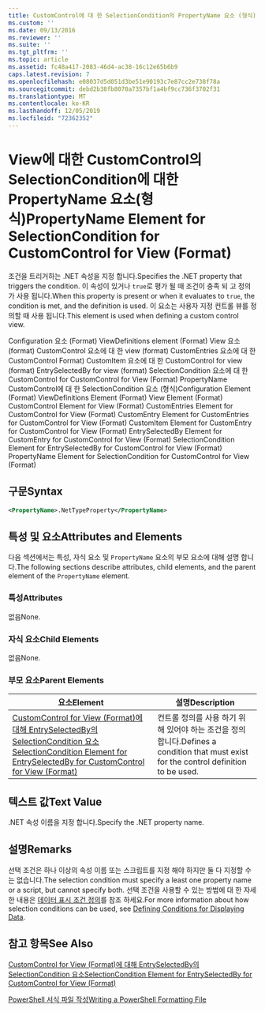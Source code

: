 ```yaml
---
title: CustomControl에 대 한 SelectionCondition의 PropertyName 요소 (형식) | Microsoft Docs
ms.custom: ''
ms.date: 09/13/2016
ms.reviewer: ''
ms.suite: ''
ms.tgt_pltfrm: ''
ms.topic: article
ms.assetid: fc48a417-2083-46d4-ac38-16c12e65b6b9
caps.latest.revision: 7
ms.openlocfilehash: e08037d5d051d3be51e90193c7e87cc2e738f78a
ms.sourcegitcommit: debd2b38fb8070a7357bf1a4bf9cc736f3702f31
ms.translationtype: MT
ms.contentlocale: ko-KR
ms.lasthandoff: 12/05/2019
ms.locfileid: "72362352"
---
```

# <a name="propertyname-element-for-selectioncondition-for-customcontrol-for-view-format"></a><span data-ttu-id="9aba3-102">View에 대한 CustomControl의 SelectionCondition에 대한 PropertyName 요소(형식)</span><span class="sxs-lookup"><span data-stu-id="9aba3-102">PropertyName Element for SelectionCondition for CustomControl for View (Format)</span></span>

<span data-ttu-id="9aba3-103">조건을 트리거하는 .NET 속성을 지정 합니다.</span><span class="sxs-lookup"><span data-stu-id="9aba3-103">Specifies the .NET property that triggers the condition.</span></span> <span data-ttu-id="9aba3-104">이 속성이 있거나 `true`로 평가 될 때 조건이 충족 되 고 정의가 사용 됩니다.</span><span class="sxs-lookup"><span data-stu-id="9aba3-104">When this property is present or when it evaluates to `true`, the condition is met, and the definition is used.</span></span> <span data-ttu-id="9aba3-105">이 요소는 사용자 지정 컨트롤 뷰를 정의할 때 사용 됩니다.</span><span class="sxs-lookup"><span data-stu-id="9aba3-105">This element is used when defining a custom control view.</span></span>

<span data-ttu-id="9aba3-106">Configuration 요소 (Format) ViewDefinitions element (Format) View 요소 (format) CustomControl 요소에 대 한 view (format) CustomEntries 요소에 대 한 CustomControl Format) CustomItem 요소에 대 한 CustomControl for view (format) EntrySelectedBy for view (format) SelectionCondition 요소에 대 한 CustomControl for CustomControl for View (Format) PropertyName CustomControl에 대 한 SelectionCondition 요소 (형식)</span><span class="sxs-lookup"><span data-stu-id="9aba3-106">Configuration Element (Format) ViewDefinitions Element (Format) View Element (Format) CustomControl Element for View (Format) CustomEntries Element for CustomControl for View (Format) CustomEntry Element for CustomEntries for CustomControl for View (Format) CustomItem Element for CustomEntry for CustomControl for View (Format) EntrySelectedBy Element for CustomEntry for CustomControl for View (Format) SelectionCondition Element for EntrySelectedBy for CustomControl for View (Format) PropertyName Element for SelectionCondition for CustomControl for View (Format)</span></span>

## <a name="syntax"></a><span data-ttu-id="9aba3-107">구문</span><span class="sxs-lookup"><span data-stu-id="9aba3-107">Syntax</span></span>

```xml
<PropertyName>.NetTypeProperty</PropertyName>
```

## <a name="attributes-and-elements"></a><span data-ttu-id="9aba3-108">특성 및 요소</span><span class="sxs-lookup"><span data-stu-id="9aba3-108">Attributes and Elements</span></span>

<span data-ttu-id="9aba3-109">다음 섹션에서는 특성, 자식 요소 및 `PropertyName` 요소의 부모 요소에 대해 설명 합니다.</span><span class="sxs-lookup"><span data-stu-id="9aba3-109">The following sections describe attributes, child elements, and the parent element of the `PropertyName` element.</span></span>

### <a name="attributes"></a><span data-ttu-id="9aba3-110">특성</span><span class="sxs-lookup"><span data-stu-id="9aba3-110">Attributes</span></span>

<span data-ttu-id="9aba3-111">없음</span><span class="sxs-lookup"><span data-stu-id="9aba3-111">None.</span></span>

### <a name="child-elements"></a><span data-ttu-id="9aba3-112">자식 요소</span><span class="sxs-lookup"><span data-stu-id="9aba3-112">Child Elements</span></span>

<span data-ttu-id="9aba3-113">없음</span><span class="sxs-lookup"><span data-stu-id="9aba3-113">None.</span></span>

### <a name="parent-elements"></a><span data-ttu-id="9aba3-114">부모 요소</span><span class="sxs-lookup"><span data-stu-id="9aba3-114">Parent Elements</span></span>

|<span data-ttu-id="9aba3-115">요소</span><span class="sxs-lookup"><span data-stu-id="9aba3-115">Element</span></span>|<span data-ttu-id="9aba3-116">설명</span><span class="sxs-lookup"><span data-stu-id="9aba3-116">Description</span></span>|
|-------------|-----------------|
|[<span data-ttu-id="9aba3-117">CustomControl for View (Format)에 대해 EntrySelectedBy의 SelectionCondition 요소</span><span class="sxs-lookup"><span data-stu-id="9aba3-117">SelectionCondition Element for EntrySelectedBy for CustomControl for View (Format)</span></span>](./selectioncondition-element-for-entryselectedby-for-customcontrol-format.md)|<span data-ttu-id="9aba3-118">컨트롤 정의를 사용 하기 위해 있어야 하는 조건을 정의 합니다.</span><span class="sxs-lookup"><span data-stu-id="9aba3-118">Defines a condition that must exist for the control definition to be used.</span></span>|

## <a name="text-value"></a><span data-ttu-id="9aba3-119">텍스트 값</span><span class="sxs-lookup"><span data-stu-id="9aba3-119">Text Value</span></span>

<span data-ttu-id="9aba3-120">.NET 속성 이름을 지정 합니다.</span><span class="sxs-lookup"><span data-stu-id="9aba3-120">Specify the .NET property name.</span></span>

## <a name="remarks"></a><span data-ttu-id="9aba3-121">설명</span><span class="sxs-lookup"><span data-stu-id="9aba3-121">Remarks</span></span>

<span data-ttu-id="9aba3-122">선택 조건은 하나 이상의 속성 이름 또는 스크립트를 지정 해야 하지만 둘 다 지정할 수는 없습니다.</span><span class="sxs-lookup"><span data-stu-id="9aba3-122">The selection condition must specify a least one property name or a script, but cannot specify both.</span></span> <span data-ttu-id="9aba3-123">선택 조건을 사용할 수 있는 방법에 대 한 자세한 내용은 [데이터 표시 조건 정의](./defining-conditions-for-displaying-data.md)를 참조 하세요.</span><span class="sxs-lookup"><span data-stu-id="9aba3-123">For more information about how selection conditions can be used, see [Defining Conditions for Displaying Data](./defining-conditions-for-displaying-data.md).</span></span>

## <a name="see-also"></a><span data-ttu-id="9aba3-124">참고 항목</span><span class="sxs-lookup"><span data-stu-id="9aba3-124">See Also</span></span>

[<span data-ttu-id="9aba3-125">CustomControl for View (Format)에 대해 EntrySelectedBy의 SelectionCondition 요소</span><span class="sxs-lookup"><span data-stu-id="9aba3-125">SelectionCondition Element for EntrySelectedBy for CustomControl for View (Format)</span></span>](./selectioncondition-element-for-entryselectedby-for-customcontrol-format.md)

[<span data-ttu-id="9aba3-126">PowerShell 서식 파일 작성</span><span class="sxs-lookup"><span data-stu-id="9aba3-126">Writing a PowerShell Formatting File</span></span>](./writing-a-powershell-formatting-file.md)
